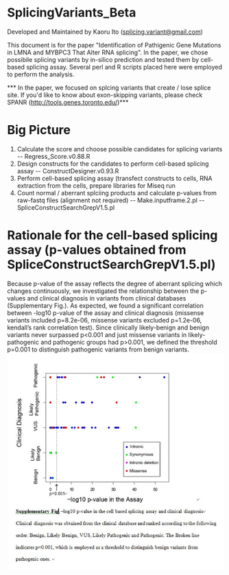 # SplicingVariants_Beta
Developed and Maintained by Kaoru Ito (splicing.variant@gmail.com)

This document is for the paper "Identification of Pathigenic Gene Mutations in LMNA and MYBPC3 That Alter RNA splicing".
In the paper, we chose possibile splicing variants by in-silico prediction and tested them by cell-based splicing assay.
Several perl and R scripts placed here were employed to perform the analysis.

*** In the paper, we focused on splcing variants that create / lose splice site. If you'd like to know about exon-skipping variants, please check SPANR (http://tools.genes.toronto.edu/)***

# Big Picture
1) Calculate the score and choose possible candidates for splicing variants
  -- Regress_Score.v0.88.R
2) Design constructs for the candidates to perform cell-based splicing assay
  -- ConstructDesigner.v0.93.R
3) Perform cell-based splicing assay (transfect constructs to cells, RNA extraction from the cells, prepare libraries for Miseq run
4) Count normal / aberrant splciing products and calculate p-values from raw-fastq files (alignment not required)
  -- Make.inputframe.2.pl
  -- SpliceConstructSearchGrepV1.5.pl

# Rationale for the cell-based splicing assay (p-values obtained from SpliceConstructSearchGrepV1.5.pl)
  Because p-value of the assay reflects the degree of aberrant splicing which changes continuously, we investigated the relationship between the p-values and clinical diagnosis in variants from clinical databases (Supplementary Fig.).  As expected, we found a significant correlation between -log10 p-value of the assay and clinical diagnosis (missense variants included p=8.2e-06, missense variants excluded p=1.2e-06, kendall’s rank correlation test).  Since clinically likely-benign and benign variants never surpassed p<0.001 and just missense variants in likely-pathogenic and pathogenic groups had p>0.001,  we defined the threshold p=0.001 to distinguish pathogenic variants from benign variants. 
 ![Supplementary Figure](https://github.com/SplicingVariant/SplicingVariants_Beta/blob/master/Supplementary%20Figure.JPG)


